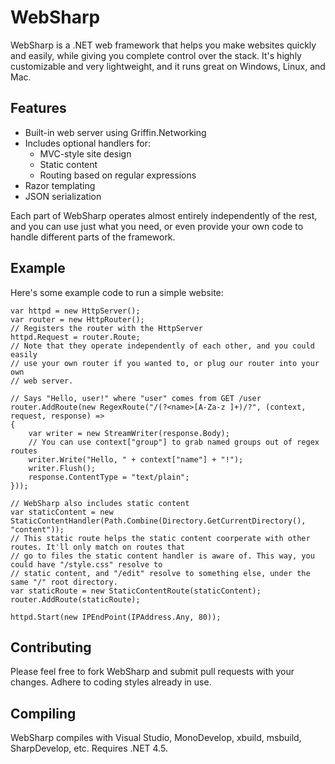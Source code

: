 # WebSharp

WebSharp is a .NET web framework that helps you make websites quickly and easily, while giving you complete
control over the stack. It's highly customizable and very lightweight, and it runs great on Windows, Linux,
and Mac.

## Features

* Built-in web server using Griffin.Networking
* Includes optional handlers for:
  * MVC-style site design
  * Static content
  * Routing based on regular expressions
* Razor templating
* JSON serialization

Each part of WebSharp operates almost entirely independently of the rest, and you can use just what you need,
or even provide your own code to handle different parts of the framework.

## Example

Here's some example code to run a simple website:

    var httpd = new HttpServer();
    var router = new HttpRouter();
    // Registers the router with the HttpServer
    httpd.Request = router.Route; 
    // Note that they operate independently of each other, and you could easily
    // use your own router if you wanted to, or plug our router into your own
    // web server.

    // Says "Hello, user!" where "user" comes from GET /user
    router.AddRoute(new RegexRoute("/(?<name>[A-Za-z ]+)/?", (context, request, response) =>
    {
        var writer = new StreamWriter(response.Body);
        // You can use context["group"] to grab named groups out of regex routes
        writer.Write("Hello, " + context["name"] + "!");
        writer.Flush();
        response.ContentType = "text/plain";
    }));

    // WebSharp also includes static content
    var staticContent = new StaticContentHandler(Path.Combine(Directory.GetCurrentDirectory(), "content"));
    // This static route helps the static content coorperate with other routes. It'll only match on routes that
    // go to files the static content handler is aware of. This way, you could have "/style.css" resolve to
    // static content, and "/edit" resolve to something else, under the same "/" root directory.
    var staticRoute = new StaticContentRoute(staticContent);
    router.AddRoute(staticRoute);

    httpd.Start(new IPEndPoint(IPAddress.Any, 80));

## Contributing

Please feel free to fork WebSharp and submit pull requests with your changes. Adhere to coding styles
already in use.

## Compiling

WebSharp compiles with Visual Studio, MonoDevelop, xbuild, msbuild, SharpDevelop, etc. Requires .NET 4.5.
